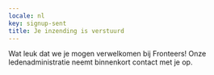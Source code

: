 ```yaml
---
locale: nl
key: signup-sent 
title: Je inzending is verstuurd
---
```

Wat leuk dat we je mogen verwelkomen bij Fronteers! Onze ledenadministratie neemt binnenkort contact met je op.
